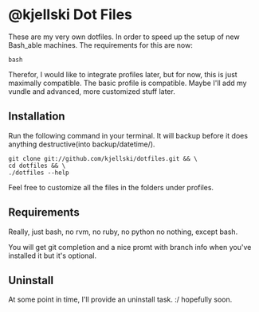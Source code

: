 # @kjellski Dot Files

These are my very own dotfiles. In order to speed up the setup of new Bash_able machines. 
The requirements for this are now: 

```terminal
bash
```
Therefor, I would like to integrate profiles later, but for now, this is just maximally compatible.
The basic profile is compatible. Maybe I'll add my vundle and advanced, more customized stuff later.

## Installation
Run the following command in your terminal.
It will backup before it does anything destructive(into backup/datetime/). 

```terminal
git clone git://github.com/kjellski/dotfiles.git && \
cd dotfiles && \
./dotfiles --help
```
Feel free to customize all the files in the folders under profiles.

## Requirements
Really, just bash, no rvm, no ruby, no python no nothing, except bash.

You will get git completion and a nice promt with branch info when you've installed it but it's optional.

## Uninstall

At some point in time, I'll provide an uninstall task. :/ hopefully soon.
